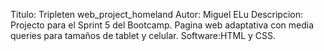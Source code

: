Titulo: Tripleten web_project_homeland
Autor: Miguel ELu
Descripcion: Projecto para el Sprint 5 del Bootcamp. Pagina web adaptativa con media queries para tamaños de tablet y celular.
Software:HTML y CSS.

